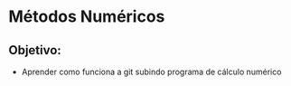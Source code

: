 # Métodos Numéricos

## Objetivo:
- Aprender como funciona a git subindo programa de cálculo numérico 
